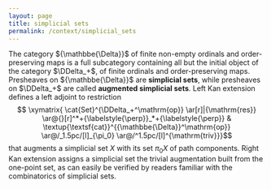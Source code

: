 ```yaml
---
layout: page
title: simplicial sets
permalink: /context/simplicial_sets
---
```

The category ${\mathbbe{\Delta}}$ of finite non-empty ordinals and order-preserving maps is a full subcategory containing all but the initial object of the category $\DDelta_+$, of finite ordinals and order-preserving maps. Presheaves on ${\mathbbe{\Delta}}$ are **simplicial sets**, while presheaves on $\DDelta_+$ are called **augmented simplicial sets**. Left Kan extension defines a left adjoint to restriction $$ \xymatrix{ \cat{Set}^{\DDelta_+^\mathrm{op}} \ar[r]|{\mathrm{res}}  \ar@{}[r]^*+{\labelstyle{\perp}}_*+{\labelstyle{\perp}} &  \textup{\textsf{cat}}^{{\mathbbe{\Delta}}^\mathrm{op}} \ar@/_1.5pc/[l]_{\pi_0} \ar@/^1.5pc/[l]^{\mathrm{triv}}}$$ that augments a simplicial set $X$ with its set $\pi_0 X$ of path components. Right Kan extension assigns a simplicial set the trivial augmentation built from the one-point set, as can easily be verified by readers familiar with the combinatorics of simplicial sets.
